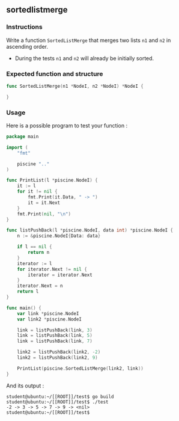 ## sortedlistmerge

### Instructions

Write a function `SortedListMerge` that merges two lists `n1` and `n2` in ascending order.

- During the tests `n1` and `n2` will already be initially sorted.

### Expected function and structure

```go
func SortedListMerge(n1 *NodeI, n2 *NodeI) *NodeI {

}
```

### Usage

Here is a possible program to test your function :

```go
package main

import (
	"fmt"

	piscine ".."
)

func PrintList(l *piscine.NodeI) {
	it := l
	for it != nil {
		fmt.Print(it.Data, " -> ")
		it = it.Next
	}
	fmt.Print(nil, "\n")
}

func listPushBack(l *piscine.NodeI, data int) *piscine.NodeI {
	n := &piscine.NodeI{Data: data}

	if l == nil {
		return n
	}
	iterator := l
	for iterator.Next != nil {
		iterator = iterator.Next
	}
	iterator.Next = n
	return l
}

func main() {
	var link *piscine.NodeI
	var link2 *piscine.NodeI

	link = listPushBack(link, 3)
	link = listPushBack(link, 5)
	link = listPushBack(link, 7)

	link2 = listPushBack(link2, -2)
	link2 = listPushBack(link2, 9)

	PrintList(piscine.SortedListMerge(link2, link))
}
```

And its output :

```console
student@ubuntu:~/[[ROOT]]/test$ go build
student@ubuntu:~/[[ROOT]]/test$ ./test
-2 -> 3 -> 5 -> 7 -> 9 -> <nil>
student@ubuntu:~/[[ROOT]]/test$
```
